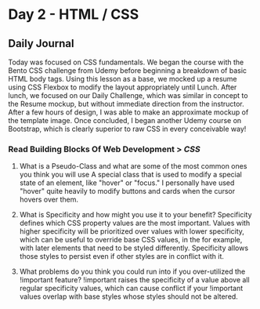 # Day 2 - HTML / CSS

## Daily Journal

Today was focused on CSS fundamentals.  We began the course with the Bento CSS challenge from Udemy before beginning a breakdown of basic HTML body tags.  Using this lesson as a base, we mocked up a resume using CSS Flexbox to modify the layout appropriately until Lunch.  After lunch, we focused on our Daily Challenge, which was similar in concept to the Resume mockup, but without immediate direction from the instructor.  After a few hours of design, I was able to make an approximate mockup of the template image.  Once concluded, I began another Udemy course on Bootstrap, which is clearly superior to raw CSS in every conceivable way!

### Read Building Blocks Of Web Development > *CSS*

1. What is a Pseudo-Class and what are some of the most common ones you think you will use
        A special class that is used to modify a special state of an element, like "hover" or "focus."  I personally have used "hover" quite heavily to modify buttons and cards when the cursor hovers over them.

2. What is Specificity and how might you use it to your benefit?
        Specificity defines which CSS property values are the most important.  Values with higher specificity will be prioritized over values with lower specificity, which can be useful to override base CSS values, in the <body> for example, with later elements that need to be styled differently.  Specificity allows those <body> styles to persist even if other styles are in conflict with it.

3. What problems do you think you could run into if you over-utilized the !important feature?
        !important raises the specificity of a value above all regular specificity values, which can cause conflict if your !important values overlap with base styles whose styles should not be altered.